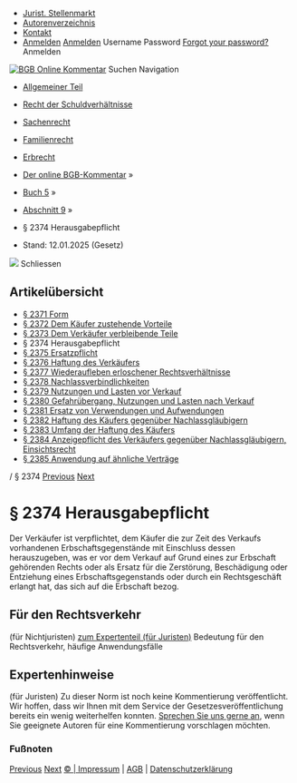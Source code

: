   * [Jurist. Stellenmarkt](https://bgb.kommentar.de/Buch-5/Abschnitt-9/</job-board> "Jurist. Stellenmarkt")
  * [Autorenverzeichnis](https://bgb.kommentar.de/Buch-5/Abschnitt-9/</Autorenverzeichnis> "Autorenverzeichnis")
  * [Kontakt](https://bgb.kommentar.de/Buch-5/Abschnitt-9/</Kontakt>)
  * [Anmelden](https://bgb.kommentar.de/Buch-5/Abschnitt-9/<#login> "show login form") [Anmelden](https://bgb.kommentar.de/Buch-5/Abschnitt-9/<#> "hide login form") Username Password
[Forgot your password?](https://bgb.kommentar.de/Buch-5/Abschnitt-9/</user/forgotpassword>) Anmelden 


[![BGB Online Kommentar](https://bgb.kommentar.de/extension/bgb/design/bgb/images/logo.png)](https://bgb.kommentar.de/Buch-5/Abschnitt-9/</> "BGB Online Kommentar")
Suchen
Navigation
  * [Allgemeiner Teil](https://bgb.kommentar.de/Buch-5/Abschnitt-9/</Buch-1>)
  * [Recht der Schuldverhältnisse](https://bgb.kommentar.de/Buch-5/Abschnitt-9/</Buch-2>)
  * [Sachenrecht](https://bgb.kommentar.de/Buch-5/Abschnitt-9/</Buch-3>)
  * [Familienrecht](https://bgb.kommentar.de/Buch-5/Abschnitt-9/</Buch-4>)
  * [Erbrecht](https://bgb.kommentar.de/Buch-5/Abschnitt-9/</Buch-5>)


  * [Der online BGB-Kommentar](https://bgb.kommentar.de/Buch-5/Abschnitt-9/</>) »
  * [Buch 5](https://bgb.kommentar.de/Buch-5/Abschnitt-9/</Buch-5>) »
  * [Abschnitt 9](https://bgb.kommentar.de/Buch-5/Abschnitt-9/</Buch-5/Abschnitt-9>) »
  * § 2374 Herausgabepflicht 
  * Stand: 12.01.2025 (Gesetz) 


![](https://vg01.met.vgwort.de/na/1c9909529ead4f509072c06d9081a7d5)
Schliessen 
## Artikelübersicht
  * [ § 2371 Form ](https://bgb.kommentar.de/Buch-5/Abschnitt-9/</Buch-5/Abschnitt-9/Form>)
  * [ § 2372 Dem Käufer zustehende Vorteile ](https://bgb.kommentar.de/Buch-5/Abschnitt-9/</Buch-5/Abschnitt-9/Dem-Kaeufer-zustehende-Vorteile>)
  * [ § 2373 Dem Verkäufer verbleibende Teile ](https://bgb.kommentar.de/Buch-5/Abschnitt-9/</Buch-5/Abschnitt-9/Dem-Verkaeufer-verbleibende-Teile>)
  * § 2374 Herausgabepflicht 
  * [ § 2375 Ersatzpflicht ](https://bgb.kommentar.de/Buch-5/Abschnitt-9/</Buch-5/Abschnitt-9/Ersatzpflicht>)
  * [ § 2376 Haftung des Verkäufers ](https://bgb.kommentar.de/Buch-5/Abschnitt-9/</Buch-5/Abschnitt-9/Haftung-des-Verkaeufers>)
  * [ § 2377 Wiederaufleben erloschener Rechtsverhältnisse ](https://bgb.kommentar.de/Buch-5/Abschnitt-9/</Buch-5/Abschnitt-9/Wiederaufleben-erloschener-Rechtsverhaeltnisse>)
  * [ § 2378 Nachlassverbindlichkeiten ](https://bgb.kommentar.de/Buch-5/Abschnitt-9/</Buch-5/Abschnitt-9/Nachlassverbindlichkeiten>)
  * [ § 2379 Nutzungen und Lasten vor Verkauf ](https://bgb.kommentar.de/Buch-5/Abschnitt-9/</Buch-5/Abschnitt-9/Nutzungen-und-Lasten-vor-Verkauf>)
  * [ § 2380 Gefahrübergang, Nutzungen und Lasten nach Verkauf ](https://bgb.kommentar.de/Buch-5/Abschnitt-9/</Buch-5/Abschnitt-9/Gefahruebergang-Nutzungen-und-Lasten-nach-Verkauf>)
  * [ § 2381 Ersatz von Verwendungen und Aufwendungen ](https://bgb.kommentar.de/Buch-5/Abschnitt-9/</Buch-5/Abschnitt-9/Ersatz-von-Verwendungen-und-Aufwendungen>)
  * [ § 2382 Haftung des Käufers gegenüber Nachlassgläubigern ](https://bgb.kommentar.de/Buch-5/Abschnitt-9/</Buch-5/Abschnitt-9/Haftung-des-Kaeufers-gegenueber-Nachlassglaeubigern>)
  * [ § 2383 Umfang der Haftung des Käufers ](https://bgb.kommentar.de/Buch-5/Abschnitt-9/</Buch-5/Abschnitt-9/Umfang-der-Haftung-des-Kaeufers>)
  * [ § 2384 Anzeigepflicht des Verkäufers gegenüber Nachlassgläubigern, Einsichtsrecht ](https://bgb.kommentar.de/Buch-5/Abschnitt-9/</Buch-5/Abschnitt-9/Anzeigepflicht-des-Verkaeufers-gegenueber-Nachlassglaeubigern-Einsichtsrecht>)
  * [ § 2385 Anwendung auf ähnliche Verträge ](https://bgb.kommentar.de/Buch-5/Abschnitt-9/</Buch-5/Abschnitt-9/Anwendung-auf-aehnliche-Vertraege>)


/ § 2374 
[Previous](https://bgb.kommentar.de/Buch-5/Abschnitt-9/</Buch-5/Abschnitt-9/Dem-Verkaeufer-verbleibende-Teile> "§ 2373 Dem Verkäufer verbleibende Teile") [Next](https://bgb.kommentar.de/Buch-5/Abschnitt-9/</Buch-5/Abschnitt-9/Ersatzpflicht> "§ 2375 Ersatzpflicht")
# § 2374 Herausgabepflicht
Der Verkäufer ist verpflichtet, dem Käufer die zur Zeit des Verkaufs vorhandenen Erbschaftsgegenstände mit Einschluss dessen herauszugeben, was er vor dem Verkauf auf Grund eines zur Erbschaft gehörenden Rechts oder als Ersatz für die Zerstörung, Beschädigung oder Entziehung eines Erbschaftsgegenstands oder durch ein Rechtsgeschäft erlangt hat, das sich auf die Erbschaft bezog.
## Für den Rechtsverkehr 
(für Nichtjuristen)
[zum Expertenteil (für Juristen)](https://bgb.kommentar.de/Buch-5/Abschnitt-9/<#expertenhinweise>)
Bedeutung für den Rechtsverkehr, häufige Anwendungsfälle
## Expertenhinweise
(für Juristen)
Zu dieser Norm ist noch keine Kommentierung veröffentlicht. Wir hoffen, dass wir Ihnen mit dem Service der Gesetzesveröffentlichung bereits ein wenig weiterhelfen konnten. [Sprechen Sie uns gerne an](https://bgb.kommentar.de/Buch-5/Abschnitt-9/</Kontakt>), wenn Sie geeignete Autoren für eine Kommentierung vorschlagen möchten. 
### Fußnoten
[Previous](https://bgb.kommentar.de/Buch-5/Abschnitt-9/</Buch-5/Abschnitt-9/Dem-Verkaeufer-verbleibende-Teile> "§ 2373 Dem Verkäufer verbleibende Teile") [Next](https://bgb.kommentar.de/Buch-5/Abschnitt-9/</Buch-5/Abschnitt-9/Ersatzpflicht> "§ 2375 Ersatzpflicht")
[© | Impressum](https://bgb.kommentar.de/Buch-5/Abschnitt-9/</Kontakt>) | [AGB](https://bgb.kommentar.de/Buch-5/Abschnitt-9/</AGB>) | [Datenschutzerklärung](https://bgb.kommentar.de/Buch-5/Abschnitt-9/</Datenschutzerklaerung-fuer-Leser>)

